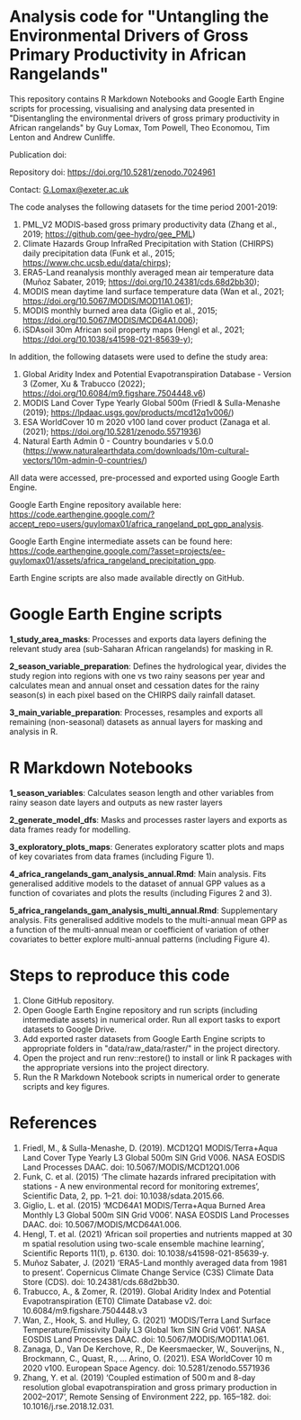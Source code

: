 # Analysis code for "Untangling the Environmental Drivers of Gross Primary Productivity in African Rangelands"
This repository contains R Markdown Notebooks and Google Earth Engine scripts for processing, visualising and analysing data presented in "Disentangling the environmental drivers of gross primary productivity in African rangelands" by Guy Lomax, Tom Powell, Theo Economou, Tim Lenton and Andrew Cunliffe.

Publication doi: 

Repository doi: https://doi.org/10.5281/zenodo.7024961

Contact: G.Lomax@exeter.ac.uk

The code analyses the following datasets for the time period 2001-2019:
1. PML_V2 MODIS-based gross primary productivity data (Zhang et al., 2019; https://github.com/gee-hydro/gee_PML)
2. Climate Hazards Group InfraRed Precipitation with Station (CHIRPS) daily precipitation data (Funk et al., 2015; https://www.chc.ucsb.edu/data/chirps);
3. ERA5-Land reanalysis monthly averaged mean air temperature data (Muñoz Sabater, 2019; https://doi.org/10.24381/cds.68d2bb30);
4. MODIS mean daytime land surface temperature data (Wan et al., 2021; https://doi.org/10.5067/MODIS/MOD11A1.061);
5. MODIS monthly burned area data (Giglio et al., 2015; https://doi.org/10.5067/MODIS/MCD64A1.006);
6. iSDAsoil 30m African soil property maps (Hengl et al., 2021; https://doi.org/10.1038/s41598-021-85639-y);

In addition, the following datasets were used to define the study area:
1. Global Aridity Index and Potential Evapotranspiration Database - Version 3 (Zomer, Xu & Trabucco (2022); https://doi.org/10.6084/m9.figshare.7504448.v6)
2. MODIS Land Cover Type Yearly Global 500m (Friedl & Sulla-Menashe (2019); https://lpdaac.usgs.gov/products/mcd12q1v006/)
3. ESA WorldCover 10 m 2020 v100 land cover product (Zanaga et al. (2021); https://doi.org/10.5281/zenodo.5571936)
4. Natural Earth Admin 0 - Country boundaries v 5.0.0 (https://www.naturalearthdata.com/downloads/10m-cultural-vectors/10m-admin-0-countries/)

All data were accessed, pre-processed and exported using Google Earth Engine.

Google Earth Engine repository available here: https://code.earthengine.google.com/?accept_repo=users/guylomax01/africa_rangeland_ppt_gpp_analysis.

Google Earth Engine intermediate assets can be found here: https://code.earthengine.google.com/?asset=projects/ee-guylomax01/assets/africa_rangeland_precipitation_gpp.

Earth Engine scripts are also made available directly on GitHub.

# Google Earth Engine scripts
**1_study_area_masks**: Processes and exports data layers defining the relevant study area (sub-Saharan African rangelands) for masking in R.

**2_season_variable_preparation**: Defines the hydrological year, divides the study region into regions with one vs two rainy seasons per year and calculates mean and annual onset and cessation dates for the rainy season(s) in each pixel based on the CHIRPS daily rainfall dataset.

**3_main_variable_preparation**: Processes, resamples and exports all remaining (non-seasonal) datasets as annual layers for masking and analysis in R.

# R Markdown Notebooks
**1_season_variables**: Calculates season length and other variables from rainy season date layers and outputs as new raster layers

**2_generate_model_dfs**: Masks and processes raster layers and exports as data frames ready for modelling.

**3_exploratory_plots_maps**: Generates exploratory scatter plots and maps of key covariates from data frames (including Figure 1).

**4_africa_rangelands_gam_analysis_annual.Rmd**: Main analysis. Fits generalised additive models to the dataset of annual GPP values as a function of covariates and plots the results (including Figures 2 and 3).

**5_africa_rangelands_gam_analysis_multi_annual.Rmd**: Supplementary analysis. Fits generalised additive models to the multi-annual mean GPP as a function of the multi-annual mean or coefficient of variation of other covariates to better explore multi-annual patterns (including Figure 4).

# Steps to reproduce this code
1. Clone GitHub repository.
2. Open Google Earth Engine repository and run scripts (including intermediate assets) in numerical order. Run all export tasks to export datasets to Google Drive.
3. Add exported raster datasets from Google Earth Engine scripts to appropriate folders in "data/raw_data/raster/" in the project directory.
4. Open the project and run renv::restore() to install or link R packages with the appropriate versions into the project directory.
5. Run the R Markdown Notebook scripts in numerical order to generate scripts and key figures.

# References

1. Friedl, M., & Sulla-Menashe, D. (2019). MCD12Q1 MODIS/Terra+Aqua Land Cover Type Yearly L3 Global 500m SIN Grid V006. NASA EOSDIS Land Processes DAAC. doi: 10.5067/MODIS/MCD12Q1.006
2. Funk, C. et al. (2015) ‘The climate hazards infrared precipitation with stations - A new environmental record for monitoring extremes’, Scientific Data, 2, pp. 1–21. doi: 10.1038/sdata.2015.66.
3. Giglio, L. et al. (2015) ‘MCD64A1 MODIS/Terra+Aqua Burned Area Monthly L3 Global 500m SIN Grid V006’. NASA EOSDIS Land Processes DAAC. doi: 10.5067/MODIS/MCD64A1.006.
4. Hengl, T. et al. (2021) ‘African soil properties and nutrients mapped at 30 m spatial resolution using two-scale ensemble machine learning’, Scientific Reports 11(1), p. 6130. doi: 10.1038/s41598-021-85639-y.
5. Muñoz Sabater, J. (2021) ‘ERA5-Land monthly averaged data from 1981 to present’. Copernicus Climate Change Service (C3S) Climate Data Store (CDS). doi: 10.24381/cds.68d2bb30.
6. Trabucco, A., & Zomer, R. (2019). Global Aridity Index and Potential Evapotranspiration (ET0) Climate Database v2. doi: 10.6084/m9.figshare.7504448.v3
7. Wan, Z., Hook, S. and Hulley, G. (2021) ‘MODIS/Terra Land Surface Temperature/Emissivity Daily L3 Global 1km SIN Grid V061’. NASA EOSDIS Land Processes DAAC. doi: 10.5067/MODIS/MOD11A1.061.
8. Zanaga, D., Van De Kerchove, R., De Keersmaecker, W., Souverijns, N., Brockmann, C., Quast, R., … Arino, O. (2021). ESA WorldCover 10 m 2020 v100. European Space Agency. doi: 10.5281/zenodo.5571936
9. Zhang, Y. et al. (2019) ‘Coupled estimation of 500 m and 8-day resolution global evapotranspiration and gross primary production in 2002–2017’, Remote Sensing of Environment 222, pp. 165–182. doi: 10.1016/j.rse.2018.12.031.


